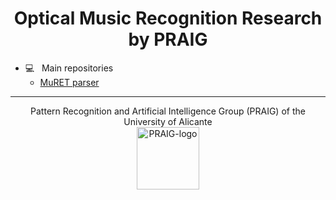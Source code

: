 <h1 align="center">Optical Music Recognition Research by PRAIG</h1>


- 💻 &nbsp; Main repositories
    - [MuRET parser](https://github.com/OMR-PRAIG-UA-ES/muret-parser)

------

<p align="center">
  Pattern Recognition and Artificial Intelligence Group (PRAIG) of the University of Alicante<br>
  <a href="https://praig.ua.es/"><img src="https://i.imgur.com/Iu7CvC1.png" alt="PRAIG-logo" width="100"></a>
</p>